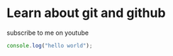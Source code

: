 # Learn about git and github

subscribe to me on youtube      


```javascript
console.log("hello world");

```